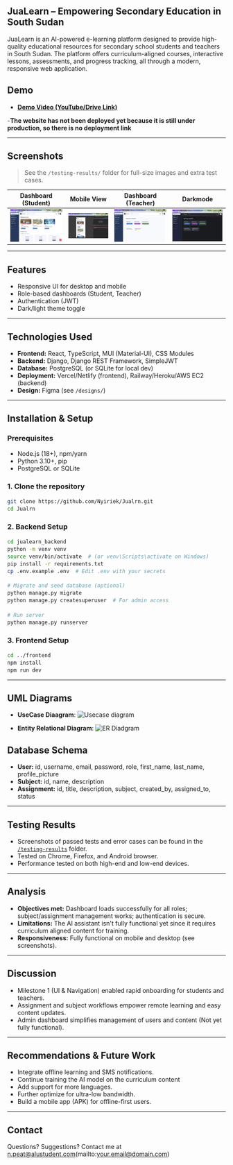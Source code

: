 
## JuaLearn – Empowering Secondary Education in South Sudan

JuaLearn is an AI-powered e-learning platform designed to provide high-quality educational resources for secondary school students and teachers in South Sudan. The platform offers curriculum-aligned courses, interactive lessons, assessments, and progress tracking, all through a modern, responsive web application.


## Demo

- **[Demo Video (YouTube/Drive Link)](https://www.youtube.com/watch?v=BMOncSmaMIA)**

-**The website has not been deployed yet because it is still under production, so there is no deployment link**

---

## Screenshots

> See the `/testing-results/` folder for full-size images and extra test cases.

| Dashboard (Student) | Mobile View |Dashboard (Teacher) |Darkmode
|---------------------|-------------|--------------------|---------------|
| ![](testing-results/studentdashboard.png) | ![](testing-results/mobile.png) | ![](testing-results/teacherdashboard.png) | ![](testing-results/darkmode.png) |


---

## Features

- Responsive UI for desktop and mobile
- Role-based dashboards (Student, Teacher)
- Authentication (JWT)
- Dark/light theme toggle

---

## Technologies Used

- **Frontend:** React, TypeScript, MUI (Material-UI), CSS Modules
- **Backend:** Django, Django REST Framework, SimpleJWT
- **Database:** PostgreSQL (or SQLite for local dev)
- **Deployment:** Vercel/Netlify (frontend), Railway/Heroku/AWS EC2 (backend)
- **Design:** Figma (see `/designs/`)

---

## Installation & Setup

### Prerequisites

- Node.js (18+), npm/yarn
- Python 3.10+, pip
- PostgreSQL or SQLite

### 1. Clone the repository

```bash
git clone https://github.com/Nyiriek/Jualrn.git
cd Jualrn
````

### 2. Backend Setup

```bash
cd jualearn_backend
python -m venv venv
source venv/bin/activate  # (or venv\Scripts\activate on Windows)
pip install -r requirements.txt
cp .env.example .env  # Edit .env with your secrets

# Migrate and seed database (optional)
python manage.py migrate
python manage.py createsuperuser  # For admin access

# Run server
python manage.py runserver
```

### 3. Frontend Setup

```bash
cd ../frontend
npm install
npm run dev
```

---

## UML Diagrams
- **UseCase Diaagram**:
    ![Usecase diagram](../JuaLearn/src/assets/use-case.png)

- **Entity Relational Diagram**:
    ![ER Diadgram](../JuaLearn/src/assets/ERD.png)

## Database Schema
* **User:** id, username, email, password, role, first\_name, last\_name, profile\_picture
* **Subject:** id, name, description
* **Assignment:** id, title, description, subject, created\_by, assigned\_to, status

---

## Testing Results

* Screenshots of passed tests and error cases can be found in the [`/testing-results`](./testing-results) folder.
* Tested on Chrome, Firefox, and Android browser.
* Performance tested on both high-end and low-end devices.

---

## Analysis

* **Objectives met:** Dashboard loads successfully for all roles; subject/assignment management works; authentication is secure.
* **Limitations:** The AI assistant isn't fully functional yet since it requires curriculum aligned content for training.
* **Responsiveness:** Fully functional on mobile and desktop (see screenshots).

---

## Discussion

* Milestone 1 (UI & Navigation) enabled rapid onboarding for students and teachers.
* Assignment and subject workflows empower remote learning and easy content updates.
* Admin dashboard simplifies management of users and content (Not yet fully functional).

---

## Recommendations & Future Work

* Integrate offline learning and SMS notifications.
* Continue training the AI model on the curriculum content
* Add support for more languages.
* Further optimize for ultra-low bandwidth.
* Build a mobile app (APK) for offline-first users.

---

## Contact

Questions? Suggestions? Contact me at n.peat@alustudent.com(mailto:your.email@domain.com)
